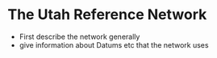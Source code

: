 # The Utah Reference Network

- First describe the network generally
- give information about Datums etc that the network uses
